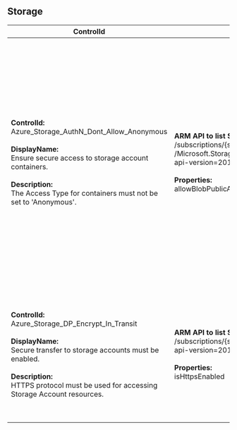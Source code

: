 ## Storage

| ControlId | Dependent Azure API(s) and Properties | Control spec |
|-----------|-------------------------------------|------------------|
| <b>ControlId:</b><br>Azure_Storage_AuthN_Dont_Allow_Anonymous<br><br><b>DisplayName:</b><br>Ensure secure access to storage account containers.<br><br><b>Description: </b><br>The Access Type for containers must not be set to 'Anonymous'. | <b>ARM API to list Storage Account at subscription level: </b><br>/subscriptions/{subscriptionId}/providers<br>/Microsoft.Storage/storageAccounts?<br>api-version=2019-06-01 <br><br><b>Properties:</b><br>allowBlobPublicAccess, provisioningState, kind | <b>Scope: </b> It applies to all the Storage Account types except for File Storage.<br><br><b>Config: </b> StorageContainerScanLimit: 5000<br><br> <b>Passed: </b><br>Storage does not have any container with public access.<br><br> <b>Failed: </b><br>Storage has at least one container with public access or provisioning state for storage is not 'Succeeded'.<br><b>Verify: </b><br>Not able to fetch container details for storage.<br><br><b>NotApplicable: </b><br>Storage is of type FileStorage.(Kind FileStorage does not support containers). |
| <b>ControlId:</b><br>Azure_Storage_DP_Encrypt_In_Transit<br><br><b>DisplayName:</b><br>Secure transfer to storage accounts must be enabled.<br><br><b>Description: </b><br>HTTPS protocol must be used for accessing Storage Account resources. | <b>ARM API to list Storage Account at subscription level: </b><br>/subscriptions/{subscriptionId}/providers/Microsoft.Storage/storageAccounts?api-version=2019-06-01 <br><br><b>Properties:</b><br>isHttpsEnabled | <b>Scope: </b> Applies to all variants of Azure Storage service.<br><br><b>Config: </b> NA<br><br> <b>Passed: </b><br>'Secure transfer required' property is enabled for the storage account.<br><br> <b>Failed: </b><br>'Secure transfer required' property is not enabled for the storage account. |
